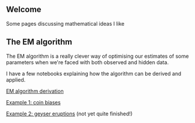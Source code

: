 ## Welcome

Some pages discussing mathematical ideas I like

## The EM algorithm

The EM algorithm is a really clever way of optimising
our estimates of some parameters when we're faced with
both observed and hidden data.

I have a few notebooks explaining how the algorithm
can be derived and applied.


[EM algorithm derivation](https://gmjw.github.io/notebooks/em_algorithm_derivation)

[Example 1: coin biases](https://gmjw.github.io/notebooks/em_algorithm_coin_biases)

[Example 2: geyser eruptions](https://gmjw.github.io/notebooks/em_algorithm_gaussian_mixture) (not yet quite finished!)
